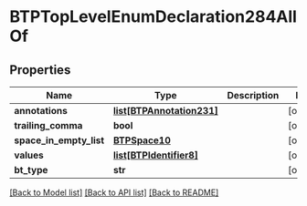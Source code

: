 # BTPTopLevelEnumDeclaration284AllOf

## Properties
Name | Type | Description | Notes
------------ | ------------- | ------------- | -------------
**annotations** | [**list[BTPAnnotation231]**](BTPAnnotation231.md) |  | [optional] 
**trailing_comma** | **bool** |  | [optional] 
**space_in_empty_list** | [**BTPSpace10**](BTPSpace10.md) |  | [optional] 
**values** | [**list[BTPIdentifier8]**](BTPIdentifier8.md) |  | [optional] 
**bt_type** | **str** |  | [optional] 

[[Back to Model list]](../README.md#documentation-for-models) [[Back to API list]](../README.md#documentation-for-api-endpoints) [[Back to README]](../README.md)


